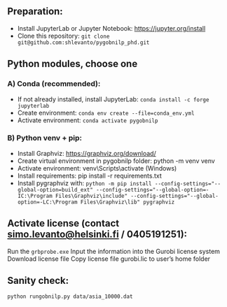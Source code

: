 ## Preparation:
- Install JupyterLab or Jupyter Notebook: https://jupyter.org/install 
- Clone this repository: ```git clone git@github.com:shlevanto/pygobnilp_phd.git```

## Python modules, choose one
### A) Conda (recommended):
- If not already installed, install JupyterLab: ```conda install -c forge jupyterlab```
- Create environment: ```conda env create --file=conda_env.yml```
- Activate environment: ```conda activate pygobnilp```

### B) Python venv + pip:
- Install Graphviz: https://graphviz.org/download/
- Create virtual environment in pygobnilp folder: python -m venv venv
- Activate environment: venv\Scripts\activate (Windows)
- Install requirements: pip install -r requirements.txt
- Install pygraphviz with: ```python -m pip install --config-settings="--global-option=build_ext" --config-settings="--global-option=-IC:\Program Files\Graphviz\include" --config-settings="--global-option=-LC:\Program Files\Graphviz\lib" pygraphviz```

## Activate license (contact simo.levanto@helsinki.fi / 0405191251):
Run the ```grbprobe.exe``` 
Input the information into the Gurobi license system
Download license file
Copy license file gurobi.lic to user’s home folder

## Sanity check:
```python rungobnilp.py data/asia_10000.dat```

